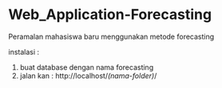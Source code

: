 # Web_Application-Forecasting
Peramalan mahasiswa baru menggunakan metode forecasting

instalasi :
1. buat database dengan nama forecasting
2. jalan kan : http://localhost/*(nama-folder)*/

